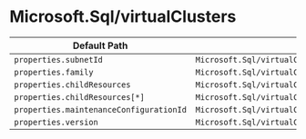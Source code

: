 # Microsoft.Sql/virtualClusters

| Default Path | Alias |
|---|---|
| `properties.subnetId` | `Microsoft.Sql/virtualClusters/subnetId` |
| `properties.family` | `Microsoft.Sql/virtualClusters/family` |
| `properties.childResources` | `Microsoft.Sql/virtualClusters/childResources` |
| `properties.childResources[*]` | `Microsoft.Sql/virtualClusters/childResources[*]` |
| `properties.maintenanceConfigurationId` | `Microsoft.Sql/virtualClusters/maintenanceConfigurationId` |
| `properties.version` | `Microsoft.Sql/virtualClusters/version` |

